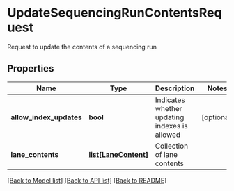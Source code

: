# UpdateSequencingRunContentsRequest

Request to update the contents of a sequencing run
## Properties
Name | Type | Description | Notes
------------ | ------------- | ------------- | -------------
**allow_index_updates** | **bool** | Indicates whether updating indexes is allowed | [optional] 
**lane_contents** | [**list[LaneContent]**](LaneContent.md) | Collection of lane contents | 

[[Back to Model list]](../README.md#documentation-for-models) [[Back to API list]](../README.md#documentation-for-api-endpoints) [[Back to README]](../README.md)


